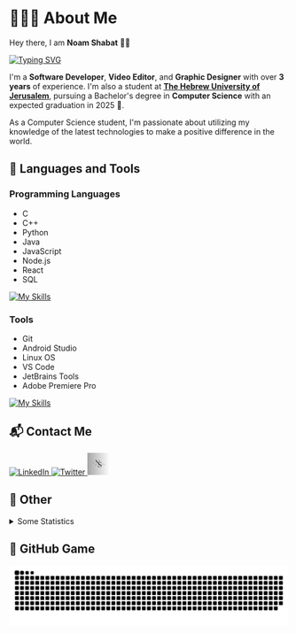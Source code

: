# 👨🏻‍💻 About Me

Hey there, I am **Noam Shabat** 👋🏽 

<a href="https://git.io/typing-svg">
  <img src="https://readme-typing-svg.herokuapp.com?font=Fira+Code&pause=1000&width=435&lines=Computer+Science+student+at;The+Hebrew+University+of+Jerusalem;Software+Engineering;Motivated+self-starter;Troubleshooting+skills+and+teamwork" alt="Typing SVG" />
</a>

I'm a **Software Developer**, **Video Editor**, and **Graphic Designer** with over **3 years** of experience. I'm also a student at **[The Hebrew University of Jerusalem](https://en.huji.ac.il/en)**, pursuing a Bachelor's degree in **Computer Science** with an expected graduation in 2025 🥇.

As a Computer Science student, I'm passionate about utilizing my knowledge of the latest technologies to make a positive difference in the world.

## 🔨 Languages and Tools

### Programming Languages
- C
- C++
- Python
- Java
- JavaScript
- Node.js
- React
- SQL

[![My Skills](https://skillicons.dev/icons?i=c,cpp,cs,python,java,js,nodejs,react,sql,MongoDB&perline=4)](https://skillicons.dev)

### Tools
- Git
- Android Studio
- Linux OS
- VS Code
- JetBrains Tools
- Adobe Premiere Pro
  
[![My Skills](https://skillicons.dev/icons?i=androidstudio,linux,git,github,vscode,googlecloud,windows,pycharm,idea,clion&perline=5)](https://skillicons.dev)

## 📬 Contact Me

<div align="left">
  <a href="https://www.linkedin.com/in/noam-shabat/">
    <img alt="LinkedIn" width="40" height="40" src="https://cdn.jsdelivr.net/gh/devicons/devicon/icons/linkedin/linkedin-original.svg"/>
  </a>
  <a href="https://twitter.com/noam_shabat1">
    <img alt="Twitter" width="40" height="40" src="https://cdn.jsdelivr.net/gh/devicons/devicon/icons/twitter/twitter-original.svg"/>
  </a>
  <a href="https://noamshabat.org">
    <img alt="Portfolio" width="40" height="40" src="portfolio/NS.png"/>
  </a>
</div>

## 🌟 Other

<details>
  <summary>Some Statistics</summary>
  <div align="center">
    <img height="175rem" alt="GitHub Stats" src="https://github-readme-stats.vercel.app/api?username=Noamshabat1&count_private=true&show_icons=true&theme=dark" />
    &nbsp;&nbsp;&nbsp;
    <img height="175rem" alt="GitHub Language Stats" src="https://github-readme-stats.vercel.app/api/top-langs/?username=Noamshabat1&theme=dark&layout=compact&langs_count=6" />
  </div>
</details>

## 🐛 GitHub Game

<p align="center">
  <img src="https://raw.githubusercontent.com/Platane/snk/output/github-contribution-grid-snake.svg" alt="snake">
</p>
